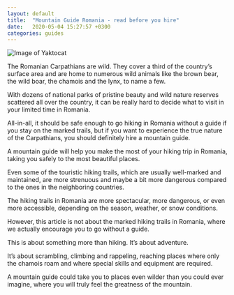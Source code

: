 ```yaml
---
layout: default
title:  "Mountain Guide Romania - read before you hire"
date:   2020-05-04 15:27:57 +0300
categories: guides
---
```

![Image of Yaktocat](https://hikingbeast.com/wp-content/uploads/2020/05/mountain-guide-romania-climbing-acele-morarului-bucegi-1200x900.jpg)

The Romanian Carpathians are wild. They cover a third of the country’s surface area and are home to numerous wild animals like the brown bear, the wild boar, the chamois and the lynx, to name a few.

With dozens of national parks of pristine beauty and wild nature reserves scattered all over the country, it can be really hard to decide what to visit in your limited time in Romania.

All-in-all, it should be safe enough to go hiking in Romania without a guide if you stay on the marked trails, but if you want to experience the true nature of the Carpathians, you should definitely hire a mountain guide.

A mountain guide will help you make the most of your hiking trip in Romania, taking you safely to the most beautiful places.

Even some of the touristic hiking trails, which are usually well-marked and maintained, are more strenuous and maybe a bit more dangerous compared to the ones in the neighboring countries.

The hiking trails in Romania are more spectacular, more dangerous, or even more accessible, depending on the season, weather, or snow conditions.

However, this article is not about the marked hiking trails in Romania, where we actually encourage you to go without a guide.

This is about something more than hiking. It’s about adventure.

It’s about scrambling, climbing and rappeling, reaching places where only the chamois roam and where special skills and equipment are required.

A mountain guide could take you to places even wilder than you could ever imagine, where you will truly feel the greatness of the mountain.

[jekyll-docs]: https://jekyllrb.com/docs/home
[jekyll-gh]:   https://github.com/jekyll/jekyll
[jekyll-talk]: https://talk.jekyllrb.com/
